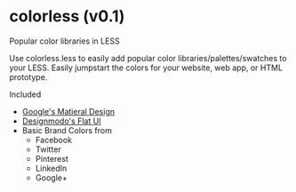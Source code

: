 # colorless (v0.1)
Popular color libraries in LESS

Use colorless.less to easily add popular color libraries/palettes/swatches to your LESS. Easily jumpstart the colors for your website, web app, or HTML prototype.

Included
- [Google's Matieral Design](http://www.google.com/design/spec/style/color.html)
- [Designmodo's Flat UI](http://designmodo.github.io/Flat-UI/)
- Basic Brand Colors from
  - Facebook
  - Twitter
  - Pinterest
  - LinkedIn
  - Google+
